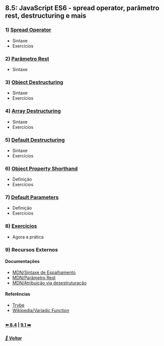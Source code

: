 ## 8.5: JavaScript ES6 - spread operator, parâmetro rest, destructuring e mais

### 1) [Spread Operator](Z-conteudo-recursos/spread-operator.md#spread-operator)
- Sintaxe
- Exercícios

### 2) [Parâmetro Rest](Z-conteudo-recursos/parametro-rest.md#parâmetro-rest)
- Sintaxe

### 3) [Object Destructuring](Z-conteudo-recursos/object-destructuring.md#object-destructuring)
- Sintaxe
- Exercícios

### 4) [Array Destructuring](Z-conteudo-recursos/array-destructuring.md#array-destructuring)
- Sintaxe
- Exercícios

### 5) [Default Destructuring](Z-conteudo-recursos/default-destructuring.md#default-destructuring)
- Sintaxe
- Exercícios

### 6) [Object Property Shorthand](Z-conteudo-recursos/object-property-shorthand.md#object-property-shorthand)
- Definição
- Exercícios

### 7) [Default Parameters](Z-conteudo-recursos/default-parameters.md#default-parameters)
- Definição
- Exercícios

### 8) [Exercícios](X-agora-a-pratica/exercicios.md#exercícios)
- Agora a prática

### 9) Recursos Externos

#### Documentações
- [MDN/Sintaxe de Espalhamento](https://developer.mozilla.org/pt-BR/docs/Web/JavaScript/Reference/Operators/Spread_syntax)
- [MDN/Parâmetro Rest](https://developer.mozilla.org/en-US/docs/Web/JavaScript/Reference/Functions/rest_parameters)
- [MDN/Atribuição via desestruturação](https://developer.mozilla.org/pt-BR/docs/Web/JavaScript/Reference/Operators/Destructuring_assignment)

#### Referências
- [Trybe](https://www.betrybe.com/)
- [Wikipedia/Variadic Function](https://en.wikipedia.org/wiki/Variadic_function)

##

#### [:arrow_left: 8.4](../dia8-4#84-javascript-es6---higher-order-functions---reduce) | [9.1 :arrow_right:](../../bloco9-javascript-testes-assincronos/dia9-1/README.md#91-javascript-assíncrono-e-callbacks)

##### [:rocket: Voltar](https://github.com/nnnnadia/trybe-exercicios#bloco-8-higher-order-functions-do-javascript-es6)
